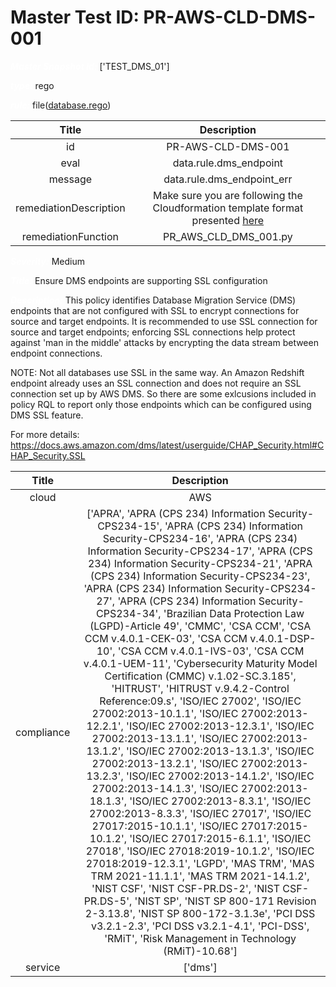 



# Master Test ID: PR-AWS-CLD-DMS-001


***<font color="white">Master Snapshot Id:</font>*** ['TEST_DMS_01']

***<font color="white">type:</font>*** rego

***<font color="white">rule:</font>*** file([database.rego])  
  
  
  
  

|Title|Description|
| :---: | :---: |
|id|PR-AWS-CLD-DMS-001|
|eval|data.rule.dms_endpoint|
|message|data.rule.dms_endpoint_err|
|remediationDescription|Make sure you are following the Cloudformation template format presented <a href='https://docs.amazonaws.cn/en_us/AWSCloudFormation/latest/UserGuide/aws-resource-dms-endpoint.html#cfn-dms-endpoint-enginename' target='_blank'>here</a>|
|remediationFunction|PR_AWS_CLD_DMS_001.py|


***<font color="white">Severity:</font>*** Medium

***<font color="white">Title:</font>*** Ensure DMS endpoints are supporting SSL configuration

***<font color="white">Description:</font>*** This policy identifies Database Migration Service (DMS) endpoints that are not configured with SSL to encrypt connections for source and target endpoints. It is recommended to use SSL connection for source and target endpoints; enforcing SSL connections help protect against 'man in the middle' attacks by encrypting the data stream between endpoint connections.

NOTE: Not all databases use SSL in the same way. An Amazon Redshift endpoint already uses an SSL connection and does not require an SSL connection set up by AWS DMS. So there are some exlcusions included in policy RQL to report only those endpoints which can be configured using DMS SSL feature. 

For more details:
https://docs.aws.amazon.com/dms/latest/userguide/CHAP_Security.html#CHAP_Security.SSL  
  
  

|Title|Description|
| :---: | :---: |
|cloud|AWS|
|compliance|['APRA', 'APRA (CPS 234) Information Security-CPS234-15', 'APRA (CPS 234) Information Security-CPS234-16', 'APRA (CPS 234) Information Security-CPS234-17', 'APRA (CPS 234) Information Security-CPS234-21', 'APRA (CPS 234) Information Security-CPS234-23', 'APRA (CPS 234) Information Security-CPS234-27', 'APRA (CPS 234) Information Security-CPS234-34', 'Brazilian Data Protection Law (LGPD)-Article 49', 'CMMC', 'CSA CCM', 'CSA CCM v.4.0.1-CEK-03', 'CSA CCM v.4.0.1-DSP-10', 'CSA CCM v.4.0.1-IVS-03', 'CSA CCM v.4.0.1-UEM-11', 'Cybersecurity Maturity Model Certification (CMMC) v.1.02-SC.3.185', 'HITRUST', 'HITRUST v.9.4.2-Control Reference:09.s', 'ISO/IEC 27002', 'ISO/IEC 27002:2013-10.1.1', 'ISO/IEC 27002:2013-12.2.1', 'ISO/IEC 27002:2013-12.3.1', 'ISO/IEC 27002:2013-13.1.1', 'ISO/IEC 27002:2013-13.1.2', 'ISO/IEC 27002:2013-13.1.3', 'ISO/IEC 27002:2013-13.2.1', 'ISO/IEC 27002:2013-13.2.3', 'ISO/IEC 27002:2013-14.1.2', 'ISO/IEC 27002:2013-14.1.3', 'ISO/IEC 27002:2013-18.1.3', 'ISO/IEC 27002:2013-8.3.1', 'ISO/IEC 27002:2013-8.3.3', 'ISO/IEC 27017', 'ISO/IEC 27017:2015-10.1.1', 'ISO/IEC 27017:2015-10.1.2', 'ISO/IEC 27017:2015-6.1.1', 'ISO/IEC 27018', 'ISO/IEC 27018:2019-10.1.2', 'ISO/IEC 27018:2019-12.3.1', 'LGPD', 'MAS TRM', 'MAS TRM 2021-11.1.1', 'MAS TRM 2021-14.1.2', 'NIST CSF', 'NIST CSF-PR.DS-2', 'NIST CSF-PR.DS-5', 'NIST SP', 'NIST SP 800-171 Revision 2-3.13.8', 'NIST SP 800-172-3.1.3e', 'PCI DSS v3.2.1-2.3', 'PCI DSS v3.2.1-4.1', 'PCI-DSS', 'RMiT', 'Risk Management in Technology (RMiT)-10.68']|
|service|['dms']|



[database.rego]: https://github.com/prancer-io/prancer-compliance-test/tree/master/aws/cloud/database.rego
